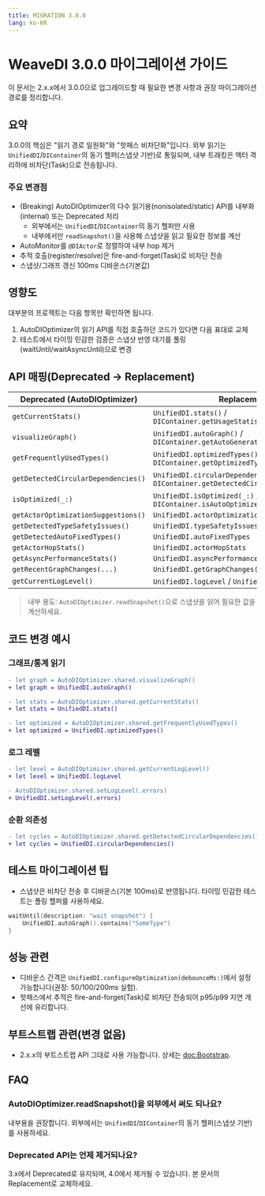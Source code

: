 ```yaml
---
title: MIGRATION 3.0.0
lang: ko-KR
---
```


# WeaveDI 3.0.0 마이그레이션 가이드

이 문서는 2.x.x에서 3.0.0으로 업그레이드할 때 필요한 변경 사항과 권장 마이그레이션 경로를 정리합니다.

## 요약

3.0.0의 핵심은 "읽기 경로 일원화"와 "핫패스 비차단화"입니다. 외부 읽기는 `UnifiedDI`/`DIContainer`의 동기 헬퍼(스냅샷 기반)로 통일되며, 내부 트래킹은 액터 격리하에 비차단(Task)으로 전송됩니다.

### 주요 변경점

- (Breaking) AutoDIOptimizer의 다수 읽기용(nonisolated/static) API를 내부화(internal) 또는 Deprecated 처리
  - 외부에서는 `UnifiedDI`/`DIContainer`의 동기 헬퍼만 사용
  - 내부에서만 `readSnapshot()`을 사용해 스냅샷을 읽고 필요한 정보를 계산
- AutoMonitor를 `@DIActor`로 정렬하여 내부 hop 제거
- 추적 호출(register/resolve)은 fire-and-forget(Task)로 비차단 전송
- 스냅샷/그래프 갱신 100ms 디바운스(기본값)

## 영향도

대부분의 프로젝트는 다음 항목만 확인하면 됩니다.

1) AutoDIOptimizer의 읽기 API를 직접 호출하던 코드가 있다면 다음 표대로 교체
2) 테스트에서 타이밍 민감한 검증은 스냅샷 반영 대기를 폴링(waitUntil/waitAsyncUntil)으로 변경

## API 매핑(Deprecated → Replacement)

| Deprecated (AutoDIOptimizer) | Replacement |
|---|---|
| `getCurrentStats()` | `UnifiedDI.stats()` / `DIContainer.getUsageStatistics()` |
| `visualizeGraph()` | `UnifiedDI.autoGraph()` / `DIContainer.getAutoGeneratedGraph()` |
| `getFrequentlyUsedTypes()` | `UnifiedDI.optimizedTypes()` / `DIContainer.getOptimizedTypes()` |
| `getDetectedCircularDependencies()` | `UnifiedDI.circularDependencies()` / `DIContainer.getDetectedCircularDependencies()` |
| `isOptimized(_:)` | `UnifiedDI.isOptimized(_:)` / `DIContainer.isAutoOptimized(_:)` |
| `getActorOptimizationSuggestions()` | `UnifiedDI.actorOptimizations` |
| `getDetectedTypeSafetyIssues()` | `UnifiedDI.typeSafetyIssues` |
| `getDetectedAutoFixedTypes()` | `UnifiedDI.autoFixedTypes` |
| `getActorHopStats()` | `UnifiedDI.actorHopStats` |
| `getAsyncPerformanceStats()` | `UnifiedDI.asyncPerformanceStats` |
| `getRecentGraphChanges(...)` | `UnifiedDI.getGraphChanges(...)` |
| `getCurrentLogLevel()` | `UnifiedDI.logLevel` / `UnifiedDI.getLogLevel()` |

> 내부 용도: `AutoDIOptimizer.readSnapshot()`으로 스냅샷을 읽어 필요한 값을 계산하세요.

## 코드 변경 예시

### 그래프/통계 읽기

```diff
- let graph = AutoDIOptimizer.shared.visualizeGraph()
+ let graph = UnifiedDI.autoGraph()

- let stats = AutoDIOptimizer.shared.getCurrentStats()
+ let stats = UnifiedDI.stats()

- let optimized = AutoDIOptimizer.shared.getFrequentlyUsedTypes()
+ let optimized = UnifiedDI.optimizedTypes()
```

### 로그 레벨

```diff
- let level = AutoDIOptimizer.shared.getCurrentLogLevel()
+ let level = UnifiedDI.logLevel

- AutoDIOptimizer.shared.setLogLevel(.errors)
+ UnifiedDI.setLogLevel(.errors)
```

### 순환 의존성

```diff
- let cycles = AutoDIOptimizer.shared.getDetectedCircularDependencies()
+ let cycles = UnifiedDI.circularDependencies()
```

## 테스트 마이그레이션 팁

- 스냅샷은 비차단 전송 후 디바운스(기본 100ms)로 반영됩니다. 타이밍 민감한 테스트는 폴링 헬퍼를 사용하세요.

```swift
waitUntil(description: "wait snapshot") {
    UnifiedDI.autoGraph().contains("SomeType")
}
```

## 성능 관련

- 디바운스 간격은 `UnifiedDI.configureOptimization(debounceMs:)`에서 설정 가능합니다(권장: 50/100/200ms 실험).
- 핫패스에서 추적은 fire-and-forget(Task)로 비차단 전송되어 p95/p99 지연 개선에 유리합니다.

## 부트스트랩 관련(변경 없음)

- 2.x.x의 부트스트랩 API 그대로 사용 가능합니다. 상세는 <doc:Bootstrap>.

## FAQ

### AutoDIOptimizer.readSnapshot()을 외부에서 써도 되나요?
내부용을 권장합니다. 외부에서는 `UnifiedDI`/`DIContainer`의 동기 헬퍼(스냅샷 기반)를 사용하세요.

### Deprecated API는 언제 제거되나요?
3.x에서 Deprecated로 유지되며, 4.0에서 제거될 수 있습니다. 본 문서의 Replacement로 교체하세요.
